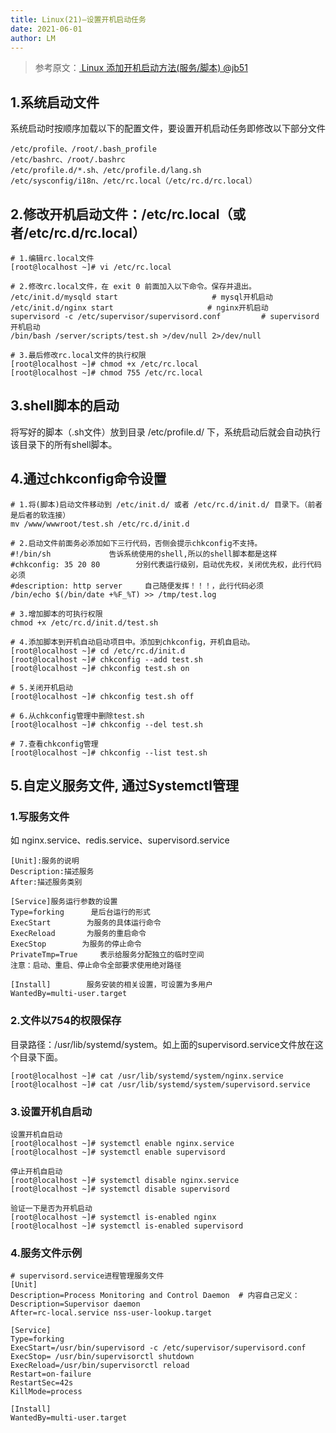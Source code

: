 ```yaml
---
title: Linux(21)—设置开机启动任务
date: 2021-06-01
author: LM
---
```


> 参考原文：[ Linux 添加开机启动方法(服务/脚本)  @jb51 ](https://www.jb51.net/article/176257.htm)

## 1.系统启动文件

系统启动时按顺序加载以下的配置文件，要设置开机启动任务即修改以下部分文件

```
/etc/profile、/root/.bash_profile
/etc/bashrc、/root/.bashrc
/etc/profile.d/*.sh、/etc/profile.d/lang.sh
/etc/sysconfig/i18n、/etc/rc.local（/etc/rc.d/rc.local）
```

## 2.修改开机启动文件：/etc/rc.local（或者/etc/rc.d/rc.local）

```
# 1.编辑rc.local文件
[root@localhost ~]# vi /etc/rc.local
 
# 2.修改rc.local文件，在 exit 0 前面加入以下命令。保存并退出。
/etc/init.d/mysqld start                     # mysql开机启动
/etc/init.d/nginx start                     # nginx开机启动
supervisord -c /etc/supervisor/supervisord.conf         # supervisord开机启动
/bin/bash /server/scripts/test.sh >/dev/null 2>/dev/null
 
# 3.最后修改rc.local文件的执行权限
[root@localhost ~]# chmod +x /etc/rc.local
[root@localhost ~]# chmod 755 /etc/rc.local
```

## 3.shell脚本的启动

将写好的脚本（.sh文件）放到目录 /etc/profile.d/  下，系统启动后就会自动执行该目录下的所有shell脚本。

## 4.通过chkconfig命令设置

```
# 1.将(脚本)启动文件移动到 /etc/init.d/ 或者 /etc/rc.d/init.d/ 目录下。（前者是后者的软连接）
mv /www/wwwroot/test.sh /etc/rc.d/init.d
 
# 2.启动文件前面务必添加如下三行代码，否侧会提示chkconfig不支持。
#!/bin/sh             告诉系统使用的shell,所以的shell脚本都是这样
#chkconfig: 35 20 80        分别代表运行级别，启动优先权，关闭优先权，此行代码必须
#description: http server     自己随便发挥！！！，此行代码必须
/bin/echo $(/bin/date +%F_%T) >> /tmp/test.log
 
# 3.增加脚本的可执行权限
chmod +x /etc/rc.d/init.d/test.sh
 
# 4.添加脚本到开机自动启动项目中。添加到chkconfig，开机自启动。
[root@localhost ~]# cd /etc/rc.d/init.d
[root@localhost ~]# chkconfig --add test.sh
[root@localhost ~]# chkconfig test.sh on
 
# 5.关闭开机启动 
[root@localhost ~]# chkconfig test.sh off
 
# 6.从chkconfig管理中删除test.sh
[root@localhost ~]# chkconfig --del test.sh
 
# 7.查看chkconfig管理
[root@localhost ~]# chkconfig --list test.sh
```

## 5.自定义服务文件, 通过Systemctl管理

### 1.写服务文件

如 nginx.service、redis.service、supervisord.service

```
[Unit]:服务的说明
Description:描述服务
After:描述服务类别
 
[Service]服务运行参数的设置
Type=forking      是后台运行的形式
ExecStart        为服务的具体运行命令
ExecReload       为服务的重启命令
ExecStop        为服务的停止命令
PrivateTmp=True     表示给服务分配独立的临时空间
注意：启动、重启、停止命令全部要求使用绝对路径
 
[Install]        服务安装的相关设置，可设置为多用户
WantedBy=multi-user.target 
```

### 2.文件以754的权限保存

目录路径：/usr/lib/systemd/system。如上面的supervisord.service文件放在这个目录下面。

```
[root@localhost ~]# cat /usr/lib/systemd/system/nginx.service
[root@localhost ~]# cat /usr/lib/systemd/system/supervisord.service
```

### 3.设置开机自启动

```
设置开机自启动
[root@localhost ~]# systemctl enable nginx.service    
[root@localhost ~]# systemctl enable supervisord
 
停止开机自启动
[root@localhost ~]# systemctl disable nginx.service
[root@localhost ~]# systemctl disable supervisord
 
验证一下是否为开机启动
[root@localhost ~]# systemctl is-enabled nginx
[root@localhost ~]# systemctl is-enabled supervisord
```

### 4.服务文件示例

```
# supervisord.service进程管理服务文件
[Unit]
Description=Process Monitoring and Control Daemon  # 内容自己定义：Description=Supervisor daemon
After=rc-local.service nss-user-lookup.target
 
[Service]
Type=forking
ExecStart=/usr/bin/supervisord -c /etc/supervisor/supervisord.conf
ExecStop= /usr/bin/supervisorctl shutdown 
ExecReload=/usr/bin/supervisorctl reload
Restart=on-failure
RestartSec=42s
KillMode=process 
 
[Install]
WantedBy=multi-user.target
```

